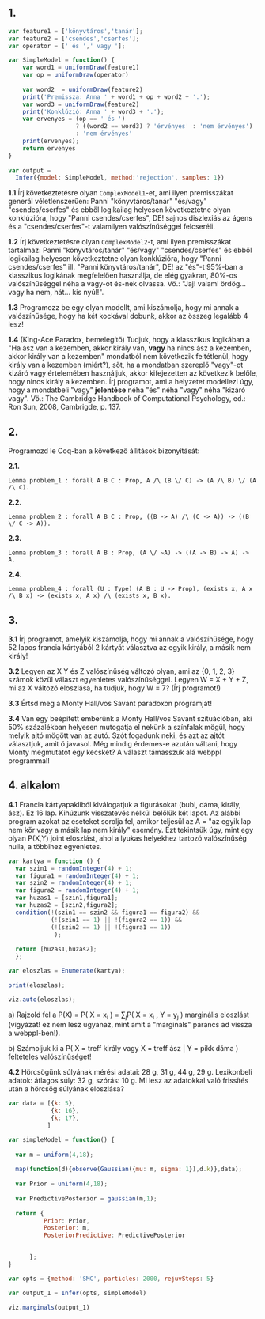 ## 1.

````javascript
var feature1 = ['könyvtáros','tanár'];
var feature2 = ['csendes','cserfes'];
var operator = [' és ',' vagy '];

var SimpleModel = function() {
    var word1 = uniformDraw(feature1)
    var op = uniformDraw(operator)
  
    var word2  = uniformDraw(feature2)
    print('Premissza: Anna ' + word1 + op + word2 + '.'); 
    var word3 = uniformDraw(feature2)
    print('Konklúzió: Anna ' + word3 + '.'); 
    var ervenyes = (op == ' és ')
                   ? ((word2 == word3) ? 'érvényes' : 'nem érvényes') 
                   : 'nem érvényes'
    print(ervenyes); 
    return ervenyes
}
 
var output = 
  Infer({model: SimpleModel, method:'rejection', samples: 1})
````

**1.1** Írj következtetésre olyan ````ComplexModel1````-et, ami ilyen premisszákat generál véletlenszerűen: Panni "könyvtáros/tanár" "és/vagy" "csendes/cserfes" és ebből logikailag helyesen következtetne olyan konklúzióra, hogy "Panni csendes/cserfes", DE! sajnos diszlexiás az ágens és a "csendes/cserfes"-t valamilyen valószínűséggel felcseréli.

**1.2** Írj következtetésre olyan ````ComplexModel2````-t, ami ilyen premisszákat tartalmaz: Panni "könyvtáros/tanár" "és/vagy" "csendes/cserfes" és ebből logikailag helyesen következtetne olyan konklúzióra, hogy "Panni csendes/cserfes" ill. "Panni könyvtáros/tanár", DE! az "és"-t 95%-ban a klasszikus logikának megfelelően használja, de elég gyakran, 80%-os valószínűséggel néha a vagy-ot és-nek olvassa. Vö.: "Jaj! valami ördög... vagy ha nem, hát... kis nyúl!".

**1.3** Programozz be egy olyan modellt, ami kiszámolja, hogy mi annak a valószínűsége, hogy ha két kockával dobunk, akkor az összeg legalább 4 lesz!

**1.4** (King-Ace Paradox, bemelegítő) Tudjuk, hogy a klasszikus logikában a "Ha ász van a kezemben, akkor király van, **vagy** ha nincs ász a kezemben, akkor király van a kezemben" mondatból nem következik feltétlenül, hogy király van a kezemben (miért?), sőt, ha a mondatban szereplő "vagy"-ot kizáró vagy értelemében használjuk, akkor kifejezetten az következik belőle, hogy nincs király a kezemben. Írj programot, ami a helyzetet modellezi úgy, hogy a mondatbeli "vagy" **jelentése** néha "és" néha "vagy" néha "kizáró vagy". Vö.: The Cambridge Handbook of Computational Psychology, ed.: Ron Sun, 2008, Cambrigde, p. 137.

## 2.

Programozd le Coq-ban a következő állítások bizonyítását:

**2.1.**  

````coq
Lemma problem_1 : forall A B C : Prop, A /\ (B \/ C) -> (A /\ B) \/ (A /\ C).
````

**2.2.**  

````coq
Lemma problem_2 : forall A B C : Prop, ((B -> A) /\ (C -> A)) -> ((B \/ C -> A)).
````

**2.3.** 

````coq
Lemma problem_3 : forall A B : Prop, (A \/ ~A) -> ((A -> B) -> A) -> A.
````

**2.4.** 

````coq
Lemma problem_4 : forall (U : Type) (A B : U -> Prop), (exists x, A x /\ B x) -> (exists x, A x) /\ (exists x, B x).
````

## 3.

**3.1** Írj programot, amelyik kiszámolja, hogy mi annak a valószínűsége, hogy 52 lapos francia kártyából 2 kártyát választva az egyik király, a másik nem király! 

**3.2** Legyen az X Y és Z valószínűség változó olyan, ami az {0, 1, 2, 3} számok közül választ egyenletes valószínűséggel. Legyen W = X + Y + Z, mi az X változó eloszlása, ha tudjuk, hogy W = 7? (Írj programot!)

**3.3** Értsd meg a Monty Hall/vos Savant paradoxon programját!

**3.4** Van egy beépített emberünk a Monty Hall/vos Savant szituációban, aki 50% százalékban helyesen mutogatja el nekünk a színfalak mögül, hogy melyik ajtó mögött van az autó. Szót fogadunk neki, és azt az ajtót választjuk, amit ő javasol. Még mindig érdemes-e azután váltani, hogy Monty megmutatot egy kecskét? A választ támasszuk alá webppl programmal!

## 4. alkalom

**4.1** Francia kártyapakliból kiválogatjuk a figurásokat (bubi, dáma, király, ász). Ez 16 lap. Kihúzunk visszatevés nélkül belőlük két lapot. Az alábbi program azokat az eseteket sorolja fel, amikor teljesül az A = "az egyik lap nem kőr vagy a másik lap nem király" esemény. Ezt tekintsük úgy, mint egy olyan P(X,Y) joint eloszlást, ahol a lyukas helyekhez tartozó valószínűség nulla, a többihez egyenletes.

````javascript
var kartya = function () {
  var szin1 = randomInteger(4) + 1;
  var figura1 = randomInteger(4) + 1;
  var szin2 = randomInteger(4) + 1;
  var figura2 = randomInteger(4) + 1;
  var huzas1 = [szin1,figura1];
  var huzas2 = [szin2,figura2];
  condition(!(szin1 == szin2 && figura1 == figura2) && 
            (!(szin1 == 1) || !(figura2 == 1)) &&
            (!(szin2 == 1) || !(figura1 == 1))
             );
           
  return [huzas1,huzas2];
  };

var eloszlas = Enumerate(kartya);

print(eloszlas);

viz.auto(eloszlas);
````

a) Rajzold fel a P(X) = P( X = x<sub>i</sub> ) = ∑<sub>j</sub>P( X = x<sub>i</sub> , Y = y<sub>j</sub> ) marginális eloszlást (vigyázat! ez nem lesz ugyanaz, mint amit a "marginals" parancs ad vissza a webppl-ben!).

b) Számoljuk ki a P( X = treff király vagy X = treff ász | Y = pikk dáma ) feltételes valószínűséget!

**4.2** Hörcsögünk súlyának mérési adatai: 28 g, 31 g, 44 g, 29 g. Lexikonbeli adatok: átlagos súly: 32 g, szórás: 10 g. Mi lesz az adatokkal való frissítés után a hörcsög súlyának eloszlása?  

````javascript
var data = [{k: 5},
            {k: 16},
            {k: 17},
           ]

var simpleModel = function() {
  
  var m = uniform(4,18);
   
  map(function(d){observe(Gaussian({mu: m, sigma: 1}),d.k)},data);
  
  var Prior = uniform(4,18);
  
  var PredictivePosterior = gaussian(m,1);
  
  return {
          Prior: Prior, 
          Posterior: m,
          PosteriorPredictive: PredictivePosterior
   

      };
}

var opts = {method: 'SMC', particles: 2000, rejuvSteps: 5}

var output_1 = Infer(opts, simpleModel)

viz.marginals(output_1)
````

